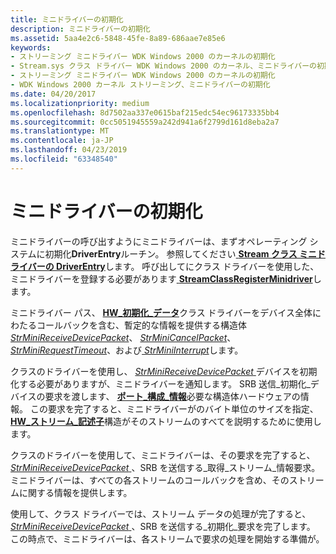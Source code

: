 ```yaml
---
title: ミニドライバーの初期化
description: ミニドライバーの初期化
ms.assetid: 5aa4e2c6-5848-45fe-8a89-686aae7e85e6
keywords:
- ストリーミング ミニドライバー WDK Windows 2000 のカーネルの初期化
- Stream.sys クラス ドライバー WDK Windows 2000 のカーネル、ミニドライバーの初期化
- ストリーミング ミニドライバー WDK Windows 2000 のカーネルの初期化
- WDK Windows 2000 カーネル ストリーミング、ミニドライバーの初期化
ms.date: 04/20/2017
ms.localizationpriority: medium
ms.openlocfilehash: 8d7502aa337e0615baf215edc54ec96173335bb4
ms.sourcegitcommit: 0cc5051945559a242d941a6f2799d161d8eba2a7
ms.translationtype: MT
ms.contentlocale: ja-JP
ms.lasthandoff: 04/23/2019
ms.locfileid: "63348540"
---
```

# <a name="minidriver-initialization"></a>ミニドライバーの初期化





ミニドライバーの呼び出すようにミニドライバーは、まずオペレーティング システムに初期化**DriverEntry**ルーチン。 参照してください[ **Stream クラス ミニドライバーの DriverEntry**](https://msdn.microsoft.com/library/windows/hardware/ff558717)します。 呼び出してにクラス ドライバーを使用した、ミニドライバーを登録する必要があります[ **StreamClassRegisterMinidriver**](https://msdn.microsoft.com/library/windows/hardware/ff568263)します。

ミニドライバー パス、 [ **HW\_初期化\_データ**](https://msdn.microsoft.com/library/windows/hardware/ff559682)クラス ドライバーをデバイス全体にわたるコールバックを含む、暫定的な情報を提供する構造体[ *StrMiniReceiveDevicePacket*](https://msdn.microsoft.com/library/windows/hardware/ff568463)、 [ *StrMiniCancelPacket*](https://msdn.microsoft.com/library/windows/hardware/ff568448)、 [ *StrMiniRequestTimeout*](https://msdn.microsoft.com/library/windows/hardware/ff568473)、および[ *StrMiniInterrupt*](https://msdn.microsoft.com/library/windows/hardware/ff568459)します。

クラスのドライバーを使用し、 [ *StrMiniReceiveDevicePacket* ](https://msdn.microsoft.com/library/windows/hardware/ff568463)デバイスを初期化する必要がありますが、ミニドライバーを通知します。 SRB 送信\_初期化\_デバイスの要求を渡します、 [**ポート\_構成\_情報**](https://msdn.microsoft.com/library/windows/hardware/ff567785)必要な構造体ハードウェアの情報。 この要求を完了すると、ミニドライバーがのバイト単位のサイズを指定、 [ **HW\_ストリーム\_記述子**](https://msdn.microsoft.com/library/windows/hardware/ff559686)構造がそのストリームのすべてを説明するために使用します。

クラスのドライバーを使用して、ミニドライバーは、その要求を完了すると、 [ *StrMiniReceiveDevicePacket* ](https://msdn.microsoft.com/library/windows/hardware/ff568463) 、SRB を送信する\_取得\_ストリーム\_情報要求。 ミニドライバーは、すべての各ストリームのコールバックを含め、そのストリームに関する情報を提供します。

使用して、クラス ドライバーでは、ストリーム データの処理が完了すると、 [ *StrMiniReceiveDevicePacket* ](https://msdn.microsoft.com/library/windows/hardware/ff568463) 、SRB を送信する\_初期化\_要求を完了します。 この時点で、ミニドライバーは、各ストリームで要求の処理を開始する準備が。

 

 




